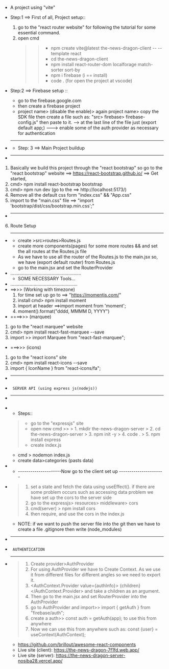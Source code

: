  * A project using "vite"
 * Step:1 ==> First of all, Project setup::
    1. go to the "react router website" for following the tutorial for some essential command.
    2. open cmd 
        >> * npm create vite@latest the-news-dragon-client -- --template react
        >> * cd the-news-dragon-client
        >> * npm install react-router-dom localforage match-sorter sort-by
        >> * npm i firebase (i == install)
        >> * code . (for open the project at vscode)

 * Step:2 ==> Firebase setup ::
    * go to the firebase.google.com
    * then create a firebase project
    * project name> (disable the enable)> again project name> copy the SDK file then create a file such as: "src> firebase> firebase-config.js" then paste to it. 
        --> at the last line of the file just (export default app;)
        ---> enable some of the auth provider as necessary for authentication

* ----------------------------------------------
    * Step: 3 ==> Main Project buildup
* -----------------------------------------------
1. Basically we build this project through the "react bootstrap"
   so go to the "react bootstrap" website ==> https://react-bootstrap.github.io/ ==> Get started,
2. cmd> npm install react-bootstrap bootstrap
3. cmd> npm run dev
   (go to the ==> http://localhost:5173/)
4. Remove all the default css form "index.css" && "App.css"
5. import to the "main.css" file ==> 
    "import 'bootstrap/dist/css/bootstrap.min.css';"
* -------------------------------------------------------
6. Route Setup
* -------------------------------------------------------
    * create >src>routes>Routes.js 
    * create more components(pages) for some more routes && and set the all routes at the Routes.js file
    * As we have to use all the router of the Routes.js to the main.jsx so, we have (export default router) from Routes.js
    * go to the main.jsx and set the RouterProvider
* .......................................................
     *   SOME NECESSARY Tools...
* ....................................................
 * ==>>> (Working with timezone)
   1. for time set up go to ==> "https://momentjs.com/"
   2. install cmd> npm install moment
   3. import at header ==>import moment from 'moment';
   4. moment().format("dddd, MMMM D, YYYY")
  * ====>>> (marquee)
   1. go to the "react marquee" website
   2. cmd> npm install react-fast-marquee --save
   3. import >> import Marquee from "react-fast-marquee";
  * ===>>> (icons)
   1. go to the "react icons" site
   2. cmd> npm install react-icons --save
   3. import { IconName } from "react-icons/fa";

* --------------------------------------------------------------
*      SERVER API (using express js(nodejs))
* -----------------------------------------------------------------
* * Steps::
  > * go to the "expressjs" site
  > * open new cmd >>
      > 1. mkdir the-news-dragon-server
      > 2. cd the-news-dragon-server
      > 3. npm init -y
      > 4. code .
      > 5. npm install express
  > * create index.js 
    * cmd > nodemon index.js
    * create data>categories (pasts data)
* * ---------------------Now go to the client set up ----------------------
*  > 1. set a state and fetch the data using useEffect(). if there are some problem occurs 
         such as accessing  data problem  we have set up the cors to the server side
   > 2. go to the expressjs> resources> middleware> cors
   > 3. cmd(server) > npm install cors   
   > 4. then require, and use the cors in the index.js  

   * NOTE: if we want to push the server file into the git then we have to create a file .gitignore then write (node_modules)

* --------------------------------------------------------------
*      AUTHENTICATION
* -----------------------------------------------------------------
  > 1. Create provider>AuthProvider
  > 2. For using AuthProvider we have to Create Context. As we use it from different files for different angles so we need to export it.
  > 3.  <AuthContext.Provider value={authInfo}>
            {children} 
    </AuthContext.Provider> and take a children as an argument.
  > 4. Then go to the main.jsx and set RouterProvider into the AuthProvider
  > 5. go to AuthProvider and import>> import { getAuth } from "firebase/auth";
  > 6. create a auth>> const auth = getAuth(app); to use this from anywhere
  > 7. Now we can use this from anywhere such as: const {user} = useContext(AuthContext);


  * https://github.com/brillout/awesome-react-components
  * Live site (client): https://the-news-dragon-7f1fd.web.app/
  * Live site (server): https://the-news-dragon-server-nosiba28.vercel.app/

   